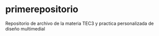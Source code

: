 # primerepositorio
Repositorio de archivo de la materia TEC3 y practica personalizada de diseño multimedial
